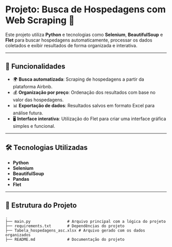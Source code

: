 # Projeto: Busca de Hospedagens com Web Scraping 🏨  

Este projeto utiliza **Python** e tecnologias como **Selenium**, **BeautifulSoup** e **Flet** para buscar hospedagens automaticamente, processar os dados coletados e exibir resultados de forma organizada e interativa.

---

## 🚀 Funcionalidades  

- 🌍 **Busca automatizada**: Scraping de hospedagens a partir da plataforma Airbnb.
- 💰 **Organização por preço**: Ordenação dos resultados com base no valor das hospedagens.
- 📊 **Exportação de dados**: Resultados salvos em formato Excel para análise futura.
- 🖥️ **Interface interativa**: Utilização do Flet para criar uma interface gráfica simples e funcional.

---

## 🛠️ Tecnologias Utilizadas  

- **Python**  
- **Selenium**  
- **BeautifulSoup**  
- **Pandas**  
- **Flet**  

---

## 📂 Estrutura do Projeto  

```plaintext
.
├── main.py                # Arquivo principal com a lógica do projeto
├── requirements.txt       # Dependências do projeto
├── Tabela_hospedagens_asc.xlsx # Arquivo gerado com os dados organizados
├── README.md              # Documentação do projeto
